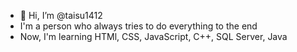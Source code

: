 - 👋 Hi, I’m @taisu1412
- I'm a person who always tries to do everything to the end
- Now, I'm learning HTMl, CSS, JavaScript, C++, SQL Server, Java

<!---
taisu1412/taisu1412 is a ✨ special ✨ repository because its `README.md` (this file) appears on your GitHub profile.
You can click the Preview link to take a look at your changes.
--->
